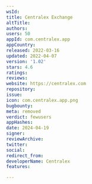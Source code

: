 ```yaml
---
wsId: 
title: Centralex Exchange
altTitle: 
authors: 
users: 50
appId: com.centralex.app
appCountry: 
released: 2022-03-16
updated: 2022-04-07
version: '1.02'
stars: 4.6
ratings: 
reviews: 
website: https://centralex.com
repository: 
issue: 
icon: com.centralex.app.png
bugbounty: 
meta: removed
verdict: fewusers
appHashes: 
date: 2024-04-19
signer: 
reviewArchive: 
twitter: 
social: 
redirect_from: 
developerName: Centralex
features: 

---
```


